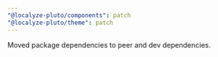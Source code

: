 ```yaml
---
"@localyze-pluto/components": patch
"@localyze-pluto/theme": patch
---
```


Moved package dependencies to peer and dev dependencies.
